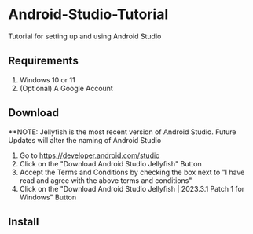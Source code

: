 # Android-Studio-Tutorial
Tutorial for setting up and using Android Studio

## Requirements
1. Windows 10 or 11
2. (Optional) A Google Account

## Download
**NOTE: Jellyfish is the most recent version of Android Studio. Future Updates will alter the naming of Android Studio
1. Go to https://developer.android.com/studio
2. Click on the "Download Android Studio Jellyfish" Button
3. Accept the Terms and Conditions by checking the box next to "I have read and agree with the above terms and conditions"
4. Click on the "Download Android Studio Jellyfish | 2023.3.1 Patch 1 for Windows" Button

## Install
